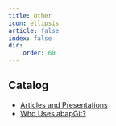 ```yaml
---
title: Other
icon: ellipsis
article: false
index: false
dir:
    order: 60
---
```


## Catalog

- [Articles and Presentations](articles-and-presentations.md)
- [Who Uses abapGit?](where-used.md)
